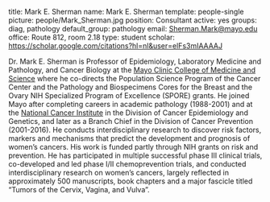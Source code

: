 title: Mark E. Sherman
name: Mark E. Sherman
template: people-single
picture: people/Mark_Sherman.jpg
position: Consultant
active: yes
groups: diag, pathology
default_group: pathology
email: Sherman.Mark@mayo.edu
office: Route 812, room 2.18
type: student
scholar: https://scholar.google.com/citations?hl=nl&user=elFs3mIAAAAJ

Dr. Mark E. Sherman is Professor of Epidemiology, Laboratory Medicine and Pathology, and Cancer Biology at the [Mayo Clinic College of Medicine and Science](https://college.mayo.edu/) where he co-directs the Population Science Program of the Cancer Center and the Pathology and Biospecimens Cores for the Breast and the Ovary NIH Specialized Program of Excellence (SPORE) grants. He joined Mayo after completing careers in academic pathology (1988-2001) and at the [National Cancer Institute](https://www.cancer.gov/) in the Division of Cancer Epidemiology and Genetics, and later as a Branch Chief in the Division of Cancer Prevention (2001-2016). He conducts interdisciplinary research to discover risk factors, markers and mechanisms that predict the development and prognosis of women’s cancers. His work is funded partly through NIH grants on risk and prevention. He has participated in multiple successful phase III clinical trials, co-developed and led phase I/II chemoprevention trials, and conducted interdisciplinary research on women’s cancers, largely reflected in approximately 500 manuscripts, book chapters and a major fascicle titled “Tumors of the Cervix, Vagina, and Vulva”.
